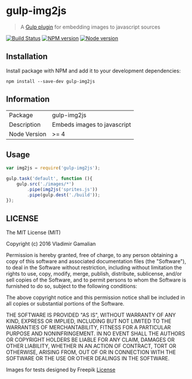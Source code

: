 # gulp-img2js

> A [Gulp plugin](http://gulpjs.com/) for embedding images to javascript sources

[![Build Status](https://travis-ci.org/vladimirgamalian/gulp-img2js.svg?branch=master)](https://travis-ci.org/vladimirgamalian/gulp-img2js)
[![NPM version](https://img.shields.io/npm/v/gulp-img2js.svg)](https://www.npmjs.com/package/gulp-img2js)
[![Node version](https://img.shields.io/node/v/gulp-img2js.svg)](https://nodejs.org/)

## Installation

Install package with NPM and add it to your development dependencies:

`npm install --save-dev gulp-img2js`

## Information

<table>
<tr>
<td>Package</td><td>gulp-img2js</td>
</tr>
<tr>
<td>Description</td>
<td>Embeds images to javascript</td>
</tr>
<tr>
<td>Node Version</td>
<td>>= 4</td>
</tr>
</table>

## Usage

```js
var img2js = require('gulp-img2js');

gulp.task('default', function (){
	gulp.src('./images/*')
		.pipe(img2js('sprites.js'))
		.pipe(gulp.dest('./build'));
});
```

## LICENSE

The MIT License (MIT)

Copyright (c) 2016 Vladimir Gamalian

Permission is hereby granted, free of charge, to any person obtaining a copy
of this software and associated documentation files (the "Software"), to deal
in the Software without restriction, including without limitation the rights
to use, copy, modify, merge, publish, distribute, sublicense, and/or sell
copies of the Software, and to permit persons to whom the Software is
furnished to do so, subject to the following conditions:

The above copyright notice and this permission notice shall be included in all
copies or substantial portions of the Software.

THE SOFTWARE IS PROVIDED "AS IS", WITHOUT WARRANTY OF ANY KIND, EXPRESS OR
IMPLIED, INCLUDING BUT NOT LIMITED TO THE WARRANTIES OF MERCHANTABILITY,
FITNESS FOR A PARTICULAR PURPOSE AND NONINFRINGEMENT. IN NO EVENT SHALL THE
AUTHORS OR COPYRIGHT HOLDERS BE LIABLE FOR ANY CLAIM, DAMAGES OR OTHER
LIABILITY, WHETHER IN AN ACTION OF CONTRACT, TORT OR OTHERWISE, ARISING FROM,
OUT OF OR IN CONNECTION WITH THE SOFTWARE OR THE USE OR OTHER DEALINGS IN THE
SOFTWARE.


Images for tests designed by Freepik
[License](http://file005.flaticon.com/downloads/license/license.pdf)
